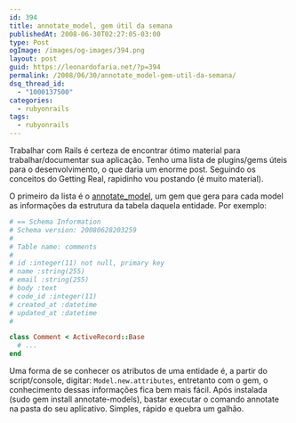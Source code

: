 ```yaml
---
id: 394
title: annotate_model, gem útil da semana
publishedAt: 2008-06-30T02:27:05-03:00
type: Post
ogImage: /images/og-images/394.png
layout: post
guid: https://leonardofaria.net/?p=394
permalink: /2008/06/30/annotate_model-gem-util-da-semana/
dsq_thread_id:
  - "1000137500"
categories:
  - rubyonrails
tags:
  - rubyonrails
---
```

Trabalhar com Rails é certeza de encontrar ótimo material para trabalhar/documentar sua aplicação. Tenho uma lista de plugins/gems úteis para o desenvolvimento, o que daria um enorme post. Seguindo os conceitos do Getting Real, rapidinho vou postando (é muito material).

O primeiro da lista é o [annotate_model](http://github.com/ctran/annotate_models/), um gem que gera para cada model as informações da estrutura da tabela daquela entidade. Por exemplo:

```ruby
# == Schema Information  
# Schema version: 20080628203259  
#  
# Table name: comments  
#  
# id :integer(11) not null, primary key  
# name :string(255)  
# email :string(255)  
# body :text  
# code_id :integer(11)  
# created_at :datetime  
# updated_at :datetime  
#

class Comment < ActiveRecord::Base
  # ...
end
```
 Uma forma de se conhecer os atributos de uma entidade é, a partir do script/console, digitar: `Model.new.attributes`, entretanto com o gem, o conhecimento dessas informações fica bem mais fácil. Após instalada (sudo gem install annotate-models), bastar executar o comando annotate na pasta do seu aplicativo. Simples, rápido e quebra um galhão.
